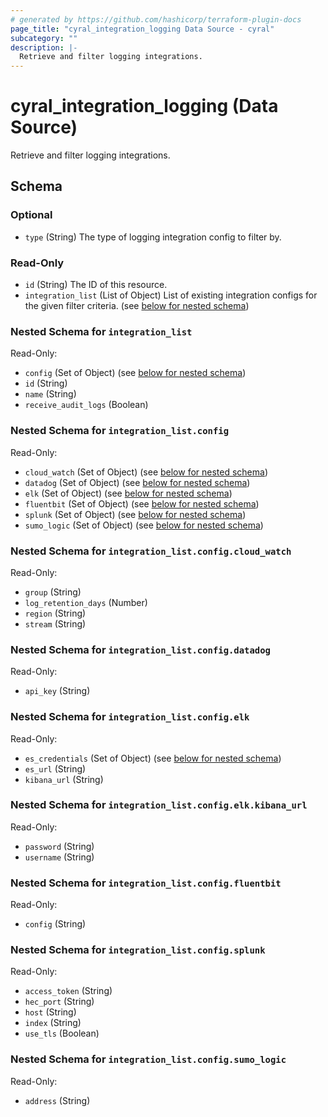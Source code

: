 ```yaml
---
# generated by https://github.com/hashicorp/terraform-plugin-docs
page_title: "cyral_integration_logging Data Source - cyral"
subcategory: ""
description: |-
  Retrieve and filter logging integrations.
---
```


# cyral_integration_logging (Data Source)

Retrieve and filter logging integrations.

<!-- schema generated by tfplugindocs -->

## Schema

### Optional

- `type` (String) The type of logging integration config to filter by.

### Read-Only

- `id` (String) The ID of this resource.
- `integration_list` (List of Object) List of existing integration configs for the given filter criteria. (see [below for nested schema](#nestedatt--integration_list))

<a id="nestedatt--integration_list"></a>

### Nested Schema for `integration_list`

Read-Only:

- `config` (Set of Object) (see [below for nested schema](#nestedobjatt--integration_list--config))
- `id` (String)
- `name` (String)
- `receive_audit_logs` (Boolean)

<a id="nestedobjatt--integration_list--config"></a>

### Nested Schema for `integration_list.config`

Read-Only:

- `cloud_watch` (Set of Object) (see [below for nested schema](#nestedobjatt--integration_list--config--cloud_watch))
- `datadog` (Set of Object) (see [below for nested schema](#nestedobjatt--integration_list--config--datadog))
- `elk` (Set of Object) (see [below for nested schema](#nestedobjatt--integration_list--config--elk))
- `fluentbit` (Set of Object) (see [below for nested schema](#nestedobjatt--integration_list--config--fluentbit))
- `splunk` (Set of Object) (see [below for nested schema](#nestedobjatt--integration_list--config--splunk))
- `sumo_logic` (Set of Object) (see [below for nested schema](#nestedobjatt--integration_list--config--sumo_logic))

<a id="nestedobjatt--integration_list--config--cloud_watch"></a>

### Nested Schema for `integration_list.config.cloud_watch`

Read-Only:

- `group` (String)
- `log_retention_days` (Number)
- `region` (String)
- `stream` (String)

<a id="nestedobjatt--integration_list--config--datadog"></a>

### Nested Schema for `integration_list.config.datadog`

Read-Only:

- `api_key` (String)

<a id="nestedobjatt--integration_list--config--elk"></a>

### Nested Schema for `integration_list.config.elk`

Read-Only:

- `es_credentials` (Set of Object) (see [below for nested schema](#nestedobjatt--integration_list--config--elk--es_credentials))
- `es_url` (String)
- `kibana_url` (String)

<a id="nestedobjatt--integration_list--config--elk--es_credentials"></a>

### Nested Schema for `integration_list.config.elk.kibana_url`

Read-Only:

- `password` (String)
- `username` (String)

<a id="nestedobjatt--integration_list--config--fluentbit"></a>

### Nested Schema for `integration_list.config.fluentbit`

Read-Only:

- `config` (String)

<a id="nestedobjatt--integration_list--config--splunk"></a>

### Nested Schema for `integration_list.config.splunk`

Read-Only:

- `access_token` (String)
- `hec_port` (String)
- `host` (String)
- `index` (String)
- `use_tls` (Boolean)

<a id="nestedobjatt--integration_list--config--sumo_logic"></a>

### Nested Schema for `integration_list.config.sumo_logic`

Read-Only:

- `address` (String)

